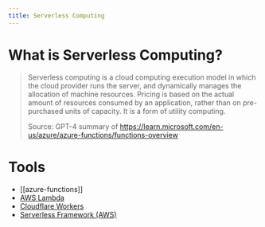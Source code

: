 ```yaml
---
title: Serverless Computing
---
```


# What is Serverless Computing?

> Serverless computing is a cloud computing execution model in which the cloud provider runs the server, and dynamically manages the allocation of machine resources. Pricing is based on the actual amount of resources consumed by an application, rather than on pre-purchased units of capacity. It is a form of utility computing.
>
> Source: GPT-4 summary of https://learn.microsoft.com/en-us/azure/azure-functions/functions-overview

# Tools

- [[azure-functions]]
- [AWS Lambda](https://aws.amazon.com/lambda/)
- [Cloudflare Workers](https://workers.cloudflare.com/)
- [Serverless Framework (AWS)](https://www.serverless.com/framework/docs)
